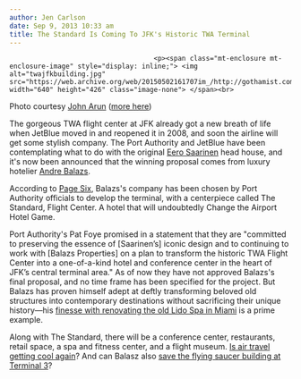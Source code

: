 ```yaml
---
author: Jen Carlson
date: Sep 9, 2013 10:33 am
title: The Standard Is Coming To JFK's Historic TWA Terminal
---
```


	
										<p><span class="mt-enclosure mt-enclosure-image" style="display: inline;"> <img alt="twajfkbuilding.jpg" src="https://web.archive.org/web/20150502161707im_/http://gothamist.com/attachments/arts_jen/twajfkbuilding.jpg" width="640" height="426" class="image-none"> </span><br>
<span class="photo_caption">Photo courtesy <a href="https://web.archive.org/web/20150502161707/http://blog.johnnarun.com/">John Arun</a> (<a href="https://web.archive.org/web/20150502161707/http://gothamist.com/2011/10/18/photos_inside_the_twa_terminal_for.php#photo-1">more here</a>)</span></p>

<p>The gorgeous TWA flight center at JFK already got a new breath of life when JetBlue moved in and reopened it in 2008, and soon the airline will get some stylish company. The Port Authority and JetBlue have been contemplating what to do with the original <a href="https://web.archive.org/web/20150502161707/http://en.wikipedia.org/wiki/Eero_Saarinen">Eero Saarinen</a> head house, and it&apos;s now been announced that the winning proposal comes from luxury hotelier <a href="https://web.archive.org/web/20150502161707/http://gothamist.com/tags/AndreBalazs">Andre Balazs</a>. </p>

<p>According to <a href="https://web.archive.org/web/20150502161707/http://pagesix.com/2013/09/08/balazs-tapped-to-develop-jfks-historic-twa-terminal/">Page Six</a>, Balazs&apos;s company has been chosen by Port Authority officials to develop the terminal, with a centerpiece called The Standard, Flight Center. A hotel that will undoubtedly Change the Airport Hotel Game.</p>

<p>Port Authority&apos;s Pat Foye promised in a statement that they are &quot;committed to preserving the essence of [Saarinen&#x2019;s] iconic design and to continuing to work with [Balazs Properties] on a plan to transform the historic TWA Flight Center into a one-of-a-kind hotel and conference center in the heart of JFK&#x2019;s central terminal area.&quot; As of now they have not approved Balazs&apos;s final proposal, and no time frame has been specified for the project. But Balazs has proven himself adept at deftly transforming beloved old structures into contemporary destinations without sacrificing their unique history&#x2014;his <a href="https://web.archive.org/web/20150502161707/http://gothamist.com/2013/08/09/guide_miami_florida_keys.php#photo-15">finesse with renovating the old Lido Spa in Miami</a> is a prime example. </p>

<p>Along with The Standard, there will be a conference center, restaurants, retail space, a spa and fitness center, and a flight museum. <a href="https://web.archive.org/web/20150502161707/http://gothamist.com/2013/08/19/8_reasons_air_travel_used_to_be_coo.php">Is air travel getting cool again</a>? And can Balasz also <a href="https://web.archive.org/web/20150502161707/http://gothamist.com/2013/06/21/a_look_back_at_pan_ams_soon-to-be_e.php">save the flying saucer building at Terminal 3</a>?</p>					
										
									
				
